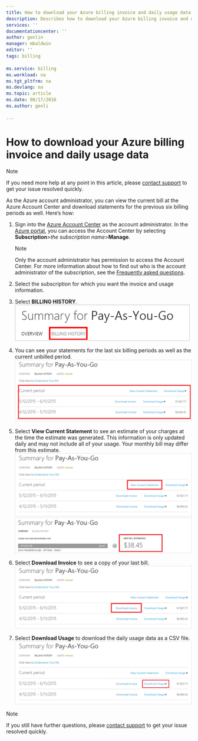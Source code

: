 ```yaml
---
title: How to download your Azure billing invoice and daily usage data | Microsoft Docs
description: Describes how to download your Azure billing invoice and daily usage data
services: ''
documentationcenter: ''
author: genlin
manager: mbaldwin
editor: ''
tags: billing

ms.service: billing
ms.workload: na
ms.tgt_pltfrm: na
ms.devlang: na
ms.topic: article
ms.date: 08/17/2016
ms.author: genli

---
```

# How to download your Azure billing invoice and daily usage data
> [!NOTE]
> If you need more help at any point in this article, please [contact support](https://portal.azure.com/?#blade/Microsoft_Azure_Support/HelpAndSupportBlade) to get your issue resolved quickly.
> 
> 

As the Azure account administrator, you can view the current bill at the Azure Account Center and download statements for the previous six billing periods as well. Here’s how:

1. Sign into the [Azure Account Center](https://account.windowsazure.com/subscriptions) as the account administrator. In the [Azure portal](https://portal.azure.com), you can access the Account Center by selecting **Subscription**>*the subscription name*>**Manage**.
   
   > [!NOTE]
   > Only the  account administrator has permission to access the Account Center. For more information about how to find out who is the account administrator of the subscription, see the [Frequently asked questions](billing-subscription-transfer.md#faq).
   > 
   > 
2. Select the subscription for which you want the invoice and usage information.
3. Select **BILLING HISTORY**. </br>![billinghistory](./media/billing-download-azure-invoice-daily-usage-date/Billinghisotry.png)
4. You can see your statements for the last six billing periods as well as the current unbilled period. </br>![billingsum](./media/billing-download-azure-invoice-daily-usage-date/billingSum.png)</br>
5. Select **View Current Statement** to see an estimate of your charges at the time the estimate was generated. This information is only updated daily and may not include all of your usage. Your monthly bill may differ from this estimate.</br>![billingsum2](./media/billing-download-azure-invoice-daily-usage-date/billingSum2.png)</br>![billingsum3](./media/billing-download-azure-invoice-daily-usage-date/billingSum3.png)</br>
6. Select **Download Invoice** to see a copy of your last bill. </br>![DLInvoice](./media/billing-download-azure-invoice-daily-usage-date/DLInvoice1.png)
7. Select **Download Usage** to download the daily usage data as a CSV file.</br>![DLusage](./media/billing-download-azure-invoice-daily-usage-date/DLusage.png)

> [!NOTE]
> If you still have further questions, please [contact support](https://portal.azure.com/?#blade/Microsoft_Azure_Support/HelpAndSupportBlade) to get your issue resolved quickly.
> 
> 

